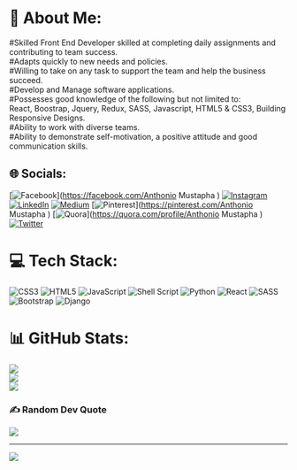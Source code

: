 # 💫 About Me:
#Skilled Front End Developer skilled at completing daily assignments and contributing to team success. <br>#Adapts quickly to new needs and policies.<br>#Willing to take on any task to support the team and help the business succeed.<br>#Develop and Manage software applications.<br>#Possesses good knowledge of the following but not limited to:<br>React, Boostrap, Jquery, Redux, SASS, Javascript, HTML5 & CSS3, Building Responsive Designs.<br>#Ability to work with diverse teams.<br>#Ability to demonstrate self-motivation, a positive attitude and good communication skills.


## 🌐 Socials:
[![Facebook](https://img.shields.io/badge/Facebook-%231877F2.svg?logo=Facebook&logoColor=white)](https://facebook.com/Anthonio Mustapha ) [![Instagram](https://img.shields.io/badge/Instagram-%23E4405F.svg?logo=Instagram&logoColor=white)](https://instagram.com/Engamo) [![LinkedIn](https://img.shields.io/badge/LinkedIn-%230077B5.svg?logo=linkedin&logoColor=white)](https://linkedin.com/in/https://www.linkedin.com/in/mustapha-anthonio-469259193) [![Medium](https://img.shields.io/badge/Medium-12100E?logo=medium&logoColor=white)](https://medium.com/@Engamo) [![Pinterest](https://img.shields.io/badge/Pinterest-%23E60023.svg?logo=Pinterest&logoColor=white)](https://pinterest.com/Anthonio Mustapha ) [![Quora](https://img.shields.io/badge/Quora-%23B92B27.svg?logo=Quora&logoColor=white)](https://quora.com/profile/Anthonio Mustapha ) [![Twitter](https://img.shields.io/badge/Twitter-%231DA1F2.svg?logo=Twitter&logoColor=white)](https://twitter.com/https://twitter.com/AnthonioMustap1?t=DZvirNDxSclX3EGR2DmhJg&s=09) 

# 💻 Tech Stack:
![CSS3](https://img.shields.io/badge/css3-%231572B6.svg?style=for-the-badge&logo=css3&logoColor=white) ![HTML5](https://img.shields.io/badge/html5-%23E34F26.svg?style=for-the-badge&logo=html5&logoColor=white) ![JavaScript](https://img.shields.io/badge/javascript-%23323330.svg?style=for-the-badge&logo=javascript&logoColor=%23F7DF1E) ![Shell Script](https://img.shields.io/badge/shell_script-%23121011.svg?style=for-the-badge&logo=gnu-bash&logoColor=white) ![Python](https://img.shields.io/badge/python-3670A0?style=for-the-badge&logo=python&logoColor=ffdd54) ![React](https://img.shields.io/badge/react-%2320232a.svg?style=for-the-badge&logo=react&logoColor=%2361DAFB) ![SASS](https://img.shields.io/badge/SASS-hotpink.svg?style=for-the-badge&logo=SASS&logoColor=white) ![Bootstrap](https://img.shields.io/badge/bootstrap-%23563D7C.svg?style=for-the-badge&logo=bootstrap&logoColor=white) ![Django](https://img.shields.io/badge/django-%23092E20.svg?style=for-the-badge&logo=django&logoColor=white)
# 📊 GitHub Stats:
![](https://github-readme-stats.vercel.app/api?username=Engamo&theme=dark&hide_border=false&include_all_commits=true&count_private=false)<br/>
![](https://github-readme-streak-stats.herokuapp.com/?user=Engamo&theme=dark&hide_border=false)<br/>
![](https://github-readme-stats.vercel.app/api/top-langs/?username=Engamo&theme=dark&hide_border=false&include_all_commits=true&count_private=false&layout=compact)

### ✍️ Random Dev Quote
![](https://quotes-github-readme.vercel.app/api?type=horizontal&theme=radical)

---
[![](https://visitcount.itsvg.in/api?id=Engamo&icon=5&color=9)](https://visitcount.itsvg.in)
